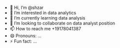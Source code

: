 - 👋 Hi, I’m @shzar
- 👀 I’m interested in data analytics
- 🌱 I’m currently learning data analysis
- 💞️ I’m looking to collaborate on data analyst position
- 📫 How to reach me +19178041387
- 😄 Pronouns: ...
- ⚡ Fun fact: ...

<!---
shzar/shzar is a ✨ special ✨ repository because its `README.md` (this file) appears on your GitHub profile.
You can click the Preview link to take a look at your changes.
--->
